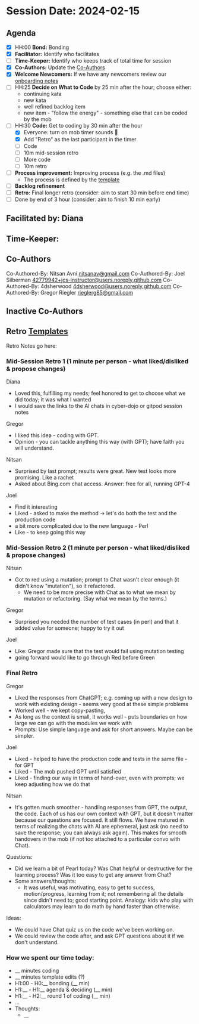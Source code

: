 # Session Date: 2024-02-15

## Agenda

- [x] HH:00 **Bond:** Bonding
- [x] **Facilitator:** Identify who facilitates
- [ ] **Time-Keeper:** Identify who keeps track of total time for session
- [x] **Co-Authors:** Update the [Co-Authors](#co-authors) 
- [x] **Welcome Newcomers:** If we have any newcomers review our [onboarding notes](../docs/onboarding-notes.md)
- [ ] HH:25 **Decide on What to Code** by 25 min after the hour; choose either:
    - continuing kata 
    - new kata
    - well refined backlog item
    - new item - "follow the energy" - something else that can be coded by the mob 
- [ ] HH:30 **Code:** Get to coding by 30 min after the hour 
  - [x] Everyone: turn on mob timer sounds 📣
  - [x] Add "Retro" as the last participant in the timer
  - [ ] Code
  - [ ] 10m mid-session retro
  - [ ] More code
  - [ ] 10m retro
- [ ] **Process improvement:** Improving process (e.g. the .md files)
  - The process is defined by the [template](./session-notes-YYYY-MM-DD.md)
- [ ] **Backlog refinement**
- [ ] **Retro:** Final longer retro (consider: aim to start 30 min before end time)
- [ ] Done by end of 3 hour (consider: aim to finish 10 min early)

## Facilitated by: Diana

## Time-Keeper:

## Co-Authors
Co-Authored-By: Nitsan Avni <nitsanav@gmail.com>
Co-Authored-By: Joel Silberman <42779942+jcs-instructor@users.noreply.github.com>
Co-Authored-By: 4dsherwood <4dsherwood@users.noreply.github.com>
Co-Authored-By: Gregor Riegler <rieglerg85@gmail.com>

## Inactive Co-Authors

## Retro [Templates](../docs/retro-templates.md)

Retro Notes go here:

### Mid-Session Retro 1 (1 minute per person - what liked/disliked & propose changes)

Diana
- Loved this, fulfilling my needs; feel honored to get to choose what we did today; it was what I wanted
- I would save the links to the AI chats in cyber-dojo or gitpod session notes

Gregor
- I liked this idea - coding with GPT.
- Opinion - you can tackle anything this way (with GPT); have faith you will understand.

Nitsan
- Surprised by last prompt; results were great. New test looks more promising. Like a rachet
- Asked about Bing.com chat access. Answer: free for all, running GPT-4

Joel
- Find it interesting
- Liked - asked to make the method -> let's do both the test and the production code
- a bit more complicated due to the new language - Perl
- Like - to keep going this way

### Mid-Session Retro 2 (1 minute per person - what liked/disliked & propose changes)

Nitsan
- Got to red using a mutation; prompt to Chat wasn't clear enough (it didn't know "mutation"), so it refactored. 
  - We need to be more precise with Chat as to what we mean by mutation or refactoring. (Say what we mean by the terms.)

Gregor
- Surprised you needed the number of test cases (in perl) and that it added value for someone; happy to try it out

Joel
- Like: Gregor made sure that the test would fail using mutation testing
- going forward would like to go through Red before Green

### Final Retro

Gregor
- Liked the responses from ChatGPT; e.g. coming up with a new design to work with existing design - seems very good at these simple problems
- Worked well - we kept copy-pasting, 
- As long as the context is small, it works well - puts boundaries on how large we can go with the modules we work with
- Prompts: Use simple language and ask for short answers. Maybe can be simpler.

Joel
- Liked - helped to have the production code and tests in the same file - for GPT
- Liked - The mob pushed GPT until satisfied
- Liked - finding our way in terms of hand-over, even with prompts; we keep adjusting how we do that

Nitsan
- It's gotten much smoother - handling responses from GPT, the output, the code. Each of us has our own context with GPT, but it doesn't matter because our questions are focused. It still flows. We have matured in terms of realizing the chats with AI are ephemeral, just ask (no need to save the response; you can always ask again). This makes for smooth handovers in the mob (if not too attached to a particular convo with Chat).

Questions:
- Did we learn a bit of Pearl today? Was Chat helpful or destructive for the learning process? Was it too easy to get any answer from Chat?
- Some answers/thoughts: 
  - It was useful, was motivating, easy to get to success, motion/progress, learning from it; not remembering all the details since didn't need to; good starting point. Analogy: kids who play with calculators may learn to do math by hand faster than otherwise.

Ideas:
- We could have Chat quiz us on the code we've been working on.
- We could review the code after, and ask GPT questions about it if we don't understand.

### How we spent our time today:
- __ minutes coding
- __ minutes template edits (?)
- H1:00 - H0:__ bonding            (__ min)
- H1:__ - H1:__ agenda & deciding  (__ min)
- H1:__ - H2:__ round 1 of coding  (__ min)
- ...
- Thoughts:
  - __
